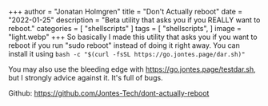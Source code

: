 +++
author = "Jonatan Holmgren"
title = "Don't Actually reboot"
date = "2022-01-25"
description = "Beta utility that asks you if you REALLY want to reboot."
categories = [
    "shellscripts"
]
tags = [
    "shellscripts",
]
image = "light.webp"
+++
So basically I made this utility that asks you if you want to reboot if you run "sudo reboot" instead of doing it right away. You can install it using
`bash -c "$(curl -fsSL https://go.jontes.page/dar.sh)"`

You may also use the bleeding edge with https://go.jontes.page/testdar.sh, but I strongly advice against it. It's full of bugs.

Github: https://github.com/Jontes-Tech/dont-actually-reboot